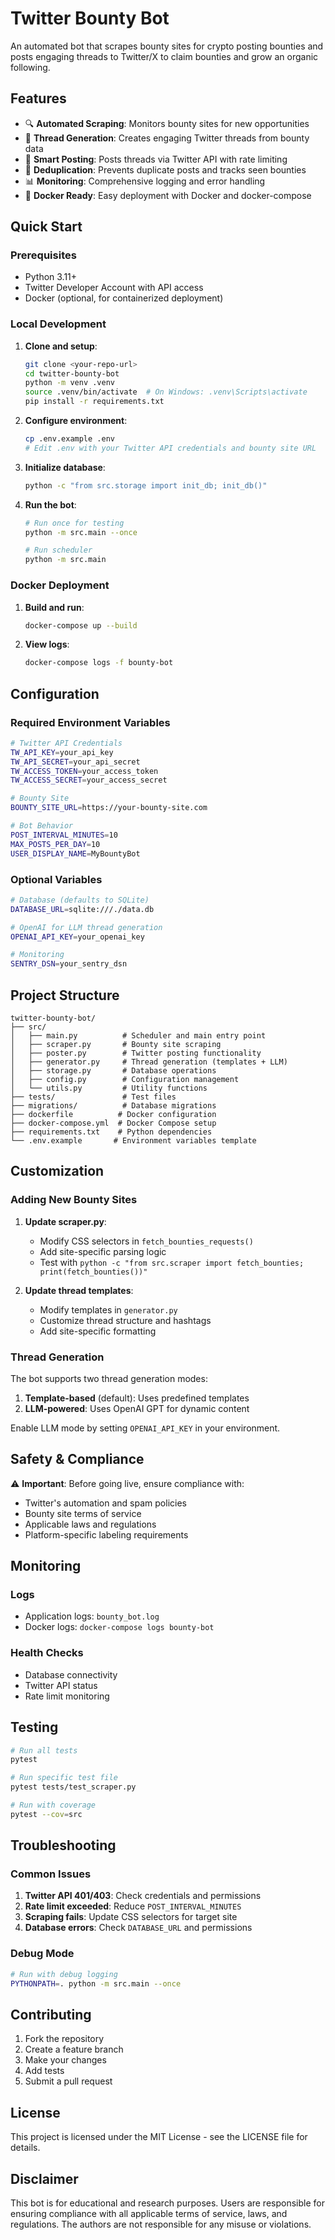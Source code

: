 # Twitter Bounty Bot

An automated bot that scrapes bounty sites for crypto posting bounties and posts engaging threads to Twitter/X to claim bounties and grow an organic following.

## Features

- 🔍 **Automated Scraping**: Monitors bounty sites for new opportunities
- 🧵 **Thread Generation**: Creates engaging Twitter threads from bounty data
- 🤖 **Smart Posting**: Posts threads via Twitter API with rate limiting
- 🔄 **Deduplication**: Prevents duplicate posts and tracks seen bounties
- 📊 **Monitoring**: Comprehensive logging and error handling
- 🐳 **Docker Ready**: Easy deployment with Docker and docker-compose

## Quick Start

### Prerequisites

- Python 3.11+
- Twitter Developer Account with API access
- Docker (optional, for containerized deployment)

### Local Development

1. **Clone and setup**:
   ```bash
   git clone <your-repo-url>
   cd twitter-bounty-bot
   python -m venv .venv
   source .venv/bin/activate  # On Windows: .venv\Scripts\activate
   pip install -r requirements.txt
   ```

2. **Configure environment**:
   ```bash
   cp .env.example .env
   # Edit .env with your Twitter API credentials and bounty site URL
   ```

3. **Initialize database**:
   ```bash
   python -c "from src.storage import init_db; init_db()"
   ```

4. **Run the bot**:
   ```bash
   # Run once for testing
   python -m src.main --once
   
   # Run scheduler
   python -m src.main
   ```

### Docker Deployment

1. **Build and run**:
   ```bash
   docker-compose up --build
   ```

2. **View logs**:
   ```bash
   docker-compose logs -f bounty-bot
   ```

## Configuration

### Required Environment Variables

```bash
# Twitter API Credentials
TW_API_KEY=your_api_key
TW_API_SECRET=your_api_secret
TW_ACCESS_TOKEN=your_access_token
TW_ACCESS_SECRET=your_access_secret

# Bounty Site
BOUNTY_SITE_URL=https://your-bounty-site.com

# Bot Behavior
POST_INTERVAL_MINUTES=10
MAX_POSTS_PER_DAY=10
USER_DISPLAY_NAME=MyBountyBot
```

### Optional Variables

```bash
# Database (defaults to SQLite)
DATABASE_URL=sqlite:///./data.db

# OpenAI for LLM thread generation
OPENAI_API_KEY=your_openai_key

# Monitoring
SENTRY_DSN=your_sentry_dsn
```

## Project Structure

```
twitter-bounty-bot/
├── src/
│   ├── main.py          # Scheduler and main entry point
│   ├── scraper.py       # Bounty site scraping
│   ├── poster.py        # Twitter posting functionality
│   ├── generator.py     # Thread generation (templates + LLM)
│   ├── storage.py       # Database operations
│   ├── config.py        # Configuration management
│   └── utils.py         # Utility functions
├── tests/               # Test files
├── migrations/          # Database migrations
├── dockerfile          # Docker configuration
├── docker-compose.yml  # Docker Compose setup
├── requirements.txt    # Python dependencies
└── .env.example       # Environment variables template
```

## Customization

### Adding New Bounty Sites

1. **Update scraper.py**:
   - Modify CSS selectors in `fetch_bounties_requests()`
   - Add site-specific parsing logic
   - Test with `python -c "from src.scraper import fetch_bounties; print(fetch_bounties())"`

2. **Update thread templates**:
   - Modify templates in `generator.py`
   - Customize thread structure and hashtags
   - Add site-specific formatting

### Thread Generation

The bot supports two thread generation modes:

1. **Template-based** (default): Uses predefined templates
2. **LLM-powered**: Uses OpenAI GPT for dynamic content

Enable LLM mode by setting `OPENAI_API_KEY` in your environment.

## Safety & Compliance

⚠️ **Important**: Before going live, ensure compliance with:

- Twitter's automation and spam policies
- Bounty site terms of service
- Applicable laws and regulations
- Platform-specific labeling requirements

## Monitoring

### Logs

- Application logs: `bounty_bot.log`
- Docker logs: `docker-compose logs bounty-bot`

### Health Checks

- Database connectivity
- Twitter API status
- Rate limit monitoring

## Testing

```bash
# Run all tests
pytest

# Run specific test file
pytest tests/test_scraper.py

# Run with coverage
pytest --cov=src
```

## Troubleshooting

### Common Issues

1. **Twitter API 401/403**: Check credentials and permissions
2. **Rate limit exceeded**: Reduce `POST_INTERVAL_MINUTES`
3. **Scraping fails**: Update CSS selectors for target site
4. **Database errors**: Check `DATABASE_URL` and permissions

### Debug Mode

```bash
# Run with debug logging
PYTHONPATH=. python -m src.main --once
```

## Contributing

1. Fork the repository
2. Create a feature branch
3. Make your changes
4. Add tests
5. Submit a pull request

## License

This project is licensed under the MIT License - see the LICENSE file for details.

## Disclaimer

This bot is for educational and research purposes. Users are responsible for ensuring compliance with all applicable terms of service, laws, and regulations. The authors are not responsible for any misuse or violations.
